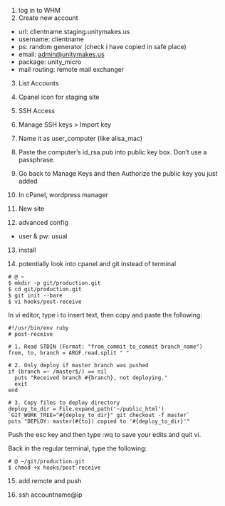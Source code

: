 1. log in to WHM
2. Create new account
- url: clientname.staging.unitymakes.us
- username: clientname
- ps: random generator (check i have copied in safe place)
- email: admin@unitymakes.us
- package: unity_micro
- mail routing: remote mail exchanger
3. List Accounts
4. Cpanel icon for staging site 
5. SSH Access
6. Manage SSH keys > Import key
7. Name it as user_computer (like alisa_mac)
8. Paste the computer’s id_rsa.pub into public key box. Don’t use a passphrase.
9. Go back to Manage Keys and then Authorize the public key you just added

10. In cPanel, wordpress manager
11. New site 
12. advanced config
- user & pw: usual
13. install 

14. potentially look into cpanel and git instead of terminal 
```
# @ ~
$ mkdir -p git/production.git
$ cd git/production.git
$ git init --bare
$ vi hooks/post-receive
```

In vi editor, type i to insert text, then copy and paste the following:
```
#!/usr/bin/env ruby
# post-receive

# 1. Read STDIN (Format: "from_commit to_commit branch_name")
from, to, branch = ARGF.read.split " "

# 2. Only deploy if master branch was pushed
if (branch =~ /master$/) == nil
  puts "Received branch #{branch}, not deploying."
  exit
end

# 3. Copy files to deploy directory
deploy_to_dir = File.expand_path('~/public_html')
`GIT_WORK_TREE="#{deploy_to_dir}" git checkout -f master`
puts "DEPLOY: master(#{to}) copied to '#{deploy_to_dir}'"
```

Push the esc key and then type :wq to save your edits and quit vi.

Back in the regular terminal, type the following:
```
# @ ~/git/production.git
$ chmod +x hooks/post-receive
```

15. add remote and push 

16. ssh accountname@ip
